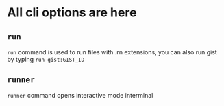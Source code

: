 # All cli options are here

## `run`

`run` command is used to run files with .rn extensions, you can also run gist by typing `run gist:GIST_ID`

## `runner`

`runner` command opens interactive mode interminal
